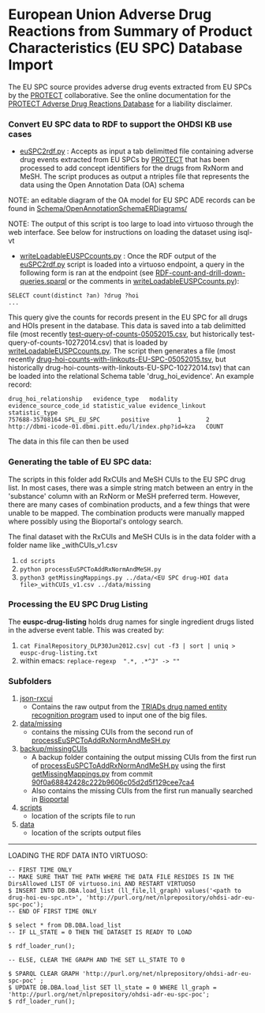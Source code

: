 European Union Adverse Drug Reactions from Summary of Product Characteristics (EU SPC) Database Import 
=============================================================================================

The EU SPC source provides adverse drug events extracted from EU SPCs by the [PROTECT](http://www.imi-protect.eu/about.shtml) collaborative. See the online documentation for the [PROTECT Adverse Drug Reactions Database](http://www.imi-protect.eu/adverseDrugReactions.shtml) for a liability disclaimer.

### Convert EU SPC data to RDF to support the OHDSI KB use cases

- [euSPC2rdf.py](https://github.com/OHDSI/KnowledgeBase/blob/master/LAERTES/EuSPC/euSPC2rdf.py) : Accepts as input a tab delimitted file containing adverse drug events extracted from EU SPCs by [PROTECT](http://www.imi-protect.eu/adverseDrugReactions.shtml) that has been processed to add concept identifiers for the drugs from RxNorm and MeSH. The script produces as output a ntriples file that represents the data using the Open Annotation Data (OA) schema

NOTE: an editable diagram of the OA model for EU SPC ADE records can be found in [Schema/OpenAnnotationSchemaERDiagrams/](https://github.com/OHDSI/KnowledgeBase/tree/master/LAERTES/Schema/OpenAnnotationSchemaERDiagrams)

NOTE: The output of this script is too large to load into virtuoso through the web interface. See below for instructions on loading the dataset using isql-vt

- [writeLoadableEUSPCcounts.py](https://github.com/OHDSI/KnowledgeBase/blob/master/LAERTES/EuSPC/writeLoadableEUSPCcounts.py) : Once the RDF output of the
[euSPC2rdf.py](https://github.com/OHDSI/KnowledgeBase/blob/master/LAERTES/EuSPC/euSPC2rdf.py) script is loaded into a virtuoso endpoint, a query in the
following form is ran at the endpoint (see
[RDF-count-and-drill-down-queries.sparql](https://github.com/OHDSI/KnowledgeBase/blob/master/LAERTES/Schema/RDF-count-and-drill-down-queries.sparql) or the comments in [writeLoadableEUSPCcounts.py](https://github.com/OHDSI/KnowledgeBase/blob/master/LAERTES/EuSPC/writeLoadableEUSPCcounts.py)): 

```
SELECT count(distinct ?an) ?drug ?hoi
...
```

This query give the counts for records present in the EU SPC for all drugs and HOIs present in the database. This data is saved into a tab delimitted file (most recently [test-query-of-counts-05052015.csv](https://github.com/OHDSI/KnowledgeBase/blob/master/LAERTES/EuSPC/test-query-of-counts-05052015.csv), but historically test-query-of-counts-10272014.csv) that is loaded by [writeLoadableEUSPCcounts.py](https://github.com/OHDSI/KnowledgeBase/blob/master/LAERTES/EuSPC/writeLoadableEUSPCcounts.py). The script then generates a file (most recently [drug-hoi-counts-with-linkouts-EU-SPC-05052015.tsv](https://github.com/OHDSI/KnowledgeBase/blob/master/LAERTES/EuSPC/drug-hoi-counts-with-linkouts-EU-SPC-05052015.tsv), but historically drug-hoi-counts-with-linkouts-EU-SPC-10272014.tsv) that can be loaded into the relational Schema table 'drug_hoi_evidence'. An example record:

```
drug_hoi_relationship	evidence_type	modality	evidence_source_code_id	statistic_value	evidence_linkout	statistic_type
757688-35708164 SPL_EU_SPC      positive        1       2       http://dbmi-icode-01.dbmi.pitt.edu/l/index.php?id=kza   COUNT
```

The data in this file can then be used 


### Generating the table of EU SPC data:

The scripts in this folder add RxCUIs and MeSH CUIs to the EU SPC drug list. In most cases, there was a simple string match between an entry in the 'substance' column with an RxNorm or MeSH preferred term. However, there are many cases of combination products, and a few things that were unable to be mapped. The combination products were manually mapped where possibly using the Bioportal's ontology search.

The final dataset with the RxCUIs and MeSH CUIs is in the data folder with a folder name like <EU SPC drug-HOI data file>_withCUIs_v1.csv

1. `cd scripts`
2. `python processEuSPCToAddRxNormAndMeSH.py`
3. `python3 getMissingMappings.py ../data/<EU SPC drug-HOI data file>_withCUIs_v1.csv ../data/missing`

### Processing the EU SPC Drug Listing

The **euspc-drug-listing** holds drug names for single ingredient drugs
listed in the adverse event table. This was created by:

1. `cat FinalRepository_DLP30Jun2012.csv| cut -f3 | sort | uniq > euspc-drug-listing.txt`
2. within emacs:
`replace-regexp  ".*, .*^J" -> ""`


### Subfolders
1. [json-rxcui](https://github.com/OHDSI/KnowledgeBase/tree/master/LAERTES/EuSPC/json-rxcui)
	- Contains the raw output from the [TRIADs drug named entity recognition program](https://swat-4-med-safety.googlecode.com/svn/trunk/u-of-pitt-SPL-drug-NER) used to input one of the big files.
2. [data/missing](https://github.com/OHDSI/KnowledgeBase/tree/master/LAERTES/EuSPC/data/missing)
	- contains the missing CUIs from the second run of [processEuSPCToAddRxNormAndMeSH.py](https://github.com/OHDSI/KnowledgeBase/blob/master/LAERTES/EuSPC/scripts/processEuSPCToAddRxNormAndMeSH.py)
3. [backup/missingCUIs](https://github.com/OHDSI/KnowledgeBase/tree/master/LAERTES/EuSPC/backup/missingCUIs)
	- A backup folder containing the output missing CUIs from the first run of [processEuSPCToAddRxNormAndMeSH.py](https://github.com/OHDSI/KnowledgeBase/blob/d2af5e16c2b6f05d59664b93457f90f90da83dea/EuSPC/processEuSPCToAddRxNormAndMeSH.py) using the first [getMissingMappings.py](https://github.com/OHDSI/KnowledgeBase/blob/d933222eca84247c7dcbcc03d203141fb3d98198/EuSPC/getMissingMappings.py) from commit [90f0a68842428c222b9606c05d2d5f129cee7ca4](https://github.com/OHDSI/KnowledgeBase/commit/90f0a68842428c222b9606c05d2d5f129cee7ca4)
	- Also contains the missing CUIs from the first run manually searched in [Bioportal](http://bioportal.bioontology.org/search?opt=advanced)
4. [scripts](https://github.com/OHDSI/KnowledgeBase/tree/master/LAERTES/EuSPC/scripts)
	- location of the scripts file to run
5. [data](https://github.com/OHDSI/KnowledgeBase/tree/master/LAERTES/EuSPC/data)
	- location of the scripts output files


------------------------------------------------------------

LOADING THE RDF DATA INTO VIRTUOSO:
```
-- FIRST TIME ONLY 
-- MAKE SURE THAT THE PATH WHERE THE DATA FILE RESIDES IS IN THE DirsAllowed LIST OF virtuoso.ini AND RESTART VIRTUOSO
$ INSERT INTO DB.DBA.load_list (ll_file,ll_graph) values('<path to drug-hoi-eu-spc.nt>', 'http://purl.org/net/nlprepository/ohdsi-adr-eu-spc-poc');
-- END OF FIRST TIME ONLY

$ select * from DB.DBA.load_list
-- IF LL_STATE = 0 THEN THE DATASET IS READY TO LOAD

$ rdf_loader_run();

-- ELSE, CLEAR THE GRAPH AND THE SET LL_STATE TO 0

$ SPARQL CLEAR GRAPH 'http://purl.org/net/nlprepository/ohdsi-adr-eu-spc-poc' ;
$ UPDATE DB.DBA.load_list SET ll_state = 0 WHERE ll_graph = 'http://purl.org/net/nlprepository/ohdsi-adr-eu-spc-poc';
$ rdf_loader_run();
```